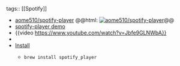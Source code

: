 tags:: [[Spotify]]

- [aome510/spotify-player](https://github.com/aome510/spotify-player)
  @@html: <a href="https://github.com/aome510/spotify-player/"><img src="https://github-readme-stats-astronomer.vercel.app/api/pin/?username=aome510&repo=spotify-player&theme=tokyonight" alt="aome510/spotify-player"/></a>@@
- [spotify-player demo](https://asciinema.org/a/446913)
- {{video https://www.youtube.com/watch?v=Jbfe9GLNWbA}}
-
- [Install](https://github.com/aome510/spotify-player#installation)
	- ```shell
	  brew install spotify_player
	  ```